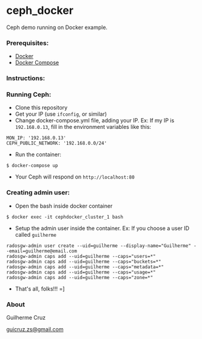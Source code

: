 # ceph_docker
Ceph demo running on Docker example.

### Prerequisites:
- [Docker](https://www.docker.com/products/docker)
- [Docker Compose](https://docs.docker.com/compose/install/)

### Instructions:
### Running Ceph:
- Clone this repository
- Get your IP (use `ifconfig`, or similar)
- Change docker-compose.yml file, adding your IP. Ex: If my IP is `192.168.0.13`, fill in the environment variables like this:
```
MON_IP: '192.168.0.13'
CEPH_PUBLIC_NETWORK: '192.168.0.0/24'
```
- Run the container:
```
$ docker-compose up
```
- Your Ceph will respond on `http://localhost:80`

### Creating admin user:
- Open the bash inside docker container
```
$ docker exec -it cephdocker_cluster_1 bash
```
- Setup the admin user inside the container. Ex: If you choose a user ID called `guilherme`
```
radosgw-admin user create --uid=guilherme --display-name="Guilherme" --email=guilherme@email.com
radosgw-admin caps add --uid=guilherme --caps="users=*"
radosgw-admin caps add --uid=guilherme --caps="buckets=*"
radosgw-admin caps add --uid=guilherme --caps="metadata=*"
radosgw-admin caps add --uid=guilherme --caps="usage=*"
radosgw-admin caps add --uid=guilherme --caps="zone=*"
```
- That's all, folks!!! =]

### About
Guilherme Cruz

guicruz.zs@gmail.com
